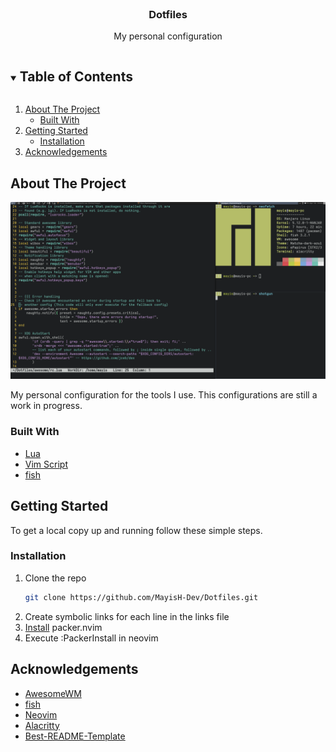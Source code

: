 <!-- TITLE -->
<br />
<p align="center">
  <h3 align="center">Dotfiles</h3>
  <p align="center">
    My personal configuration
  </p>
</p>



<!-- TABLE OF CONTENTS -->
<details open="open">
  <summary><h2 style="display: inline-block">Table of Contents</h2></summary>
  <ol>
    <li>
      <a href="#about-the-project">About The Project</a>
      <ul>
        <li><a href="#built-with">Built With</a></li>
      </ul>
    </li>
    <li>
      <a href="#getting-started">Getting Started</a>
      <ul>
        <li><a href="#installation">Installation</a></li>
      </ul>
    </li>
    <li><a href="#acknowledgements">Acknowledgements</a></li>
  </ol>
</details>



<!-- ABOUT THE PROJECT -->
## About The Project

[![Product Name Screen Shot][product-screenshot]](https://example.com)

My personal configuration for the tools I use.
This configurations are still a work in progress.

### Built With

* [Lua](https://lua.org)
* [Vim Script](https://neovim.io)
* [fish](https://fishshell.com/)



<!-- GETTING STARTED -->
## Getting Started

To get a local copy up and running follow these simple steps.

### Installation

1. Clone the repo
   ```sh
   git clone https://github.com/MayisH-Dev/Dotfiles.git
   ```
2. Create symbolic links for each line in the links file
3. [Install](https://github.com/wbthomason/packer.nvim#quickstart) packer.nvim
4. Execute :PackerInstall in neovim

<!-- ACKNOWLEDGEMENTS -->
## Acknowledgements

* [AwesomeWM](https://github.com/awesomeWM/awesome)
* [fish](https://github.com/fish-shell/fish-shell)
* [Neovim](https://github.com/neovim/neovim)
* [Alacritty](https://github.com/alacritty/alacritty)
* [Best-README-Template](https://github.com/othneildrew/Best-README-Template)

[product-screenshot]: images/screenshot.png
